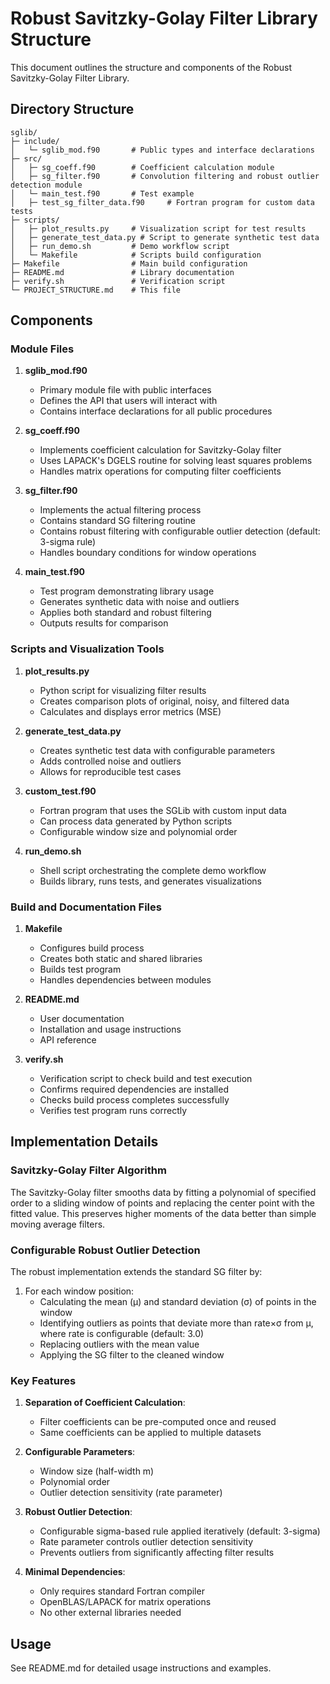 # Robust Savitzky-Golay Filter Library Structure

This document outlines the structure and components of the Robust Savitzky-Golay Filter Library.

## Directory Structure

```
sglib/  
├─ include/
│   └─ sglib_mod.f90       # Public types and interface declarations  
├─ src/
│   ├─ sg_coeff.f90        # Coefficient calculation module  
│   ├─ sg_filter.f90       # Convolution filtering and robust outlier detection module  
│   └─ main_test.f90       # Test example  
│   ├─ test_sg_filter_data.f90     # Fortran program for custom data tests
├─ scripts/
│   ├─ plot_results.py     # Visualization script for test results
│   ├─ generate_test_data.py # Script to generate synthetic test data
│   ├─ run_demo.sh         # Demo workflow script
│   └─ Makefile            # Scripts build configuration
├─ Makefile                # Main build configuration
├─ README.md               # Library documentation
├─ verify.sh               # Verification script
└─ PROJECT_STRUCTURE.md    # This file
```

## Components

### Module Files

1. **sglib_mod.f90**
   - Primary module file with public interfaces
   - Defines the API that users will interact with
   - Contains interface declarations for all public procedures

2. **sg_coeff.f90**
   - Implements coefficient calculation for Savitzky-Golay filter
   - Uses LAPACK's DGELS routine for solving least squares problems
   - Handles matrix operations for computing filter coefficients

3. **sg_filter.f90**
   - Implements the actual filtering process
   - Contains standard SG filtering routine
   - Contains robust filtering with configurable outlier detection (default: 3-sigma rule)
   - Handles boundary conditions for window operations

4. **main_test.f90**
   - Test program demonstrating library usage
   - Generates synthetic data with noise and outliers
   - Applies both standard and robust filtering
   - Outputs results for comparison

### Scripts and Visualization Tools

1. **plot_results.py**
   - Python script for visualizing filter results
   - Creates comparison plots of original, noisy, and filtered data
   - Calculates and displays error metrics (MSE)

2. **generate_test_data.py**
   - Creates synthetic test data with configurable parameters
   - Adds controlled noise and outliers
   - Allows for reproducible test cases

3. **custom_test.f90**
   - Fortran program that uses the SGLib with custom input data
   - Can process data generated by Python scripts
   - Configurable window size and polynomial order

4. **run_demo.sh**
   - Shell script orchestrating the complete demo workflow
   - Builds library, runs tests, and generates visualizations

### Build and Documentation Files

1. **Makefile**
   - Configures build process
   - Creates both static and shared libraries
   - Builds test program
   - Handles dependencies between modules

2. **README.md**
   - User documentation
   - Installation and usage instructions
   - API reference

3. **verify.sh**
   - Verification script to check build and test execution
   - Confirms required dependencies are installed
   - Checks build process completes successfully
   - Verifies test program runs correctly

## Implementation Details

### Savitzky-Golay Filter Algorithm

The Savitzky-Golay filter smooths data by fitting a polynomial of specified order to a sliding window of points and replacing the center point with the fitted value. This preserves higher moments of the data better than simple moving average filters.

### Configurable Robust Outlier Detection

The robust implementation extends the standard SG filter by:

1. For each window position:
   - Calculating the mean (μ) and standard deviation (σ) of points in the window
   - Identifying outliers as points that deviate more than rate×σ from μ, where rate is configurable (default: 3.0)
   - Replacing outliers with the mean value
   - Applying the SG filter to the cleaned window

### Key Features

1. **Separation of Coefficient Calculation**:
   - Filter coefficients can be pre-computed once and reused
   - Same coefficients can be applied to multiple datasets

2. **Configurable Parameters**:
   - Window size (half-width m)
   - Polynomial order
   - Outlier detection sensitivity (rate parameter)

3. **Robust Outlier Detection**:
   - Configurable sigma-based rule applied iteratively (default: 3-sigma)
   - Rate parameter controls outlier detection sensitivity
   - Prevents outliers from significantly affecting filter results

4. **Minimal Dependencies**:
   - Only requires standard Fortran compiler
   - OpenBLAS/LAPACK for matrix operations
   - No other external libraries needed

## Usage

See README.md for detailed usage instructions and examples. 